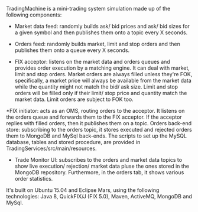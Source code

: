 TradingMachine is a mini-trading system simulation made up of the following components:

* Market data feed: randomly builds ask/ bid prices and ask/ bid sizes for a given symbol and then publishes them onto a topic every X seconds.

* Orders feed: randomly builds market, limit and stop orders and then publishes them onto a queue every X seconds.

* FIX acceptor: listens on the market data and orders queues and provides order execution by a matching engine. It can deal with market, limit and stop orders. Market orders are always filled unless they're FOK, specifically, a market price will always be available from the market data while the quantity might not match the bid/ ask size. Limit and stop orders will be filled only if their limit/ stop price and quantity match the market data. Limit orders are subject to FOK too.

*FIX initiator: acts as an OMS, routing orders to the acceptor. It listens on the orders queue and forwards them to the FIX acceptor. If the acceptor replies with filled orders, then it publishes them on a topic.
Orders back-end store: subscribing to the orders topic, it stores executed and rejected orders them to MongoDB and MySql back-ends. The scripts to set up the MySQL database, tables and stored procedure, are provided in TradingServices/src/main/resources.

* Trade Monitor UI: subscribes to the orders and market data topics to show live execution/ rejection/ market data pluse the ones stored in the MongoDB repository. Furthermore, in the orders tab, it shows various order statistics.

It's built on Ubuntu 15.04 and Eclipse Mars, using the following technologies: Java 8, QuickFIX/J (FIX 5.0), Maven, ActiveMQ, MongoDB and MySql.
